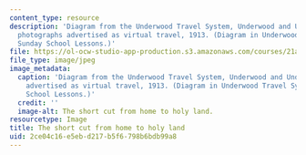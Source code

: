 ```yaml
---
content_type: resource
description: 'Diagram from the Underwood Travel System, Underwood and Underwood''s
  photographs advertised as virtual travel, 1913. (Diagram in Underwood Travel System:
  Sunday School Lessons.)'
file: https://ol-ocw-studio-app-production.s3.amazonaws.com/courses/21a-348-photography-and-truth-spring-2008/2ce04c16e5ebd217b5f6798b6bdb99a8_21a-348f08.jpg
file_type: image/jpeg
image_metadata:
  caption: 'Diagram from the Underwood Travel System, Underwood and Underwood''s photographs
    advertised as virtual travel, 1913. (Diagram in Underwood Travel System: Sunday
    School Lessons.)'
  credit: ''
  image-alt: The short cut from home to holy land.
resourcetype: Image
title: The short cut from home to holy land
uid: 2ce04c16-e5eb-d217-b5f6-798b6bdb99a8
---
```

